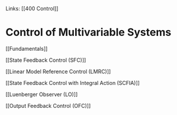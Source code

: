Links: [[400 Control]]
# Control of Multivariable Systems

[[Fundamentals]]

[[State Feedback Control (SFC)]]

[[Linear Model Reference Control (LMRC)]]

[[State Feedback Control with Integral Action (SCFIA)]]

[[Luenberger Observer (LO)]]

[[Output Feedback Control (OFC)]]